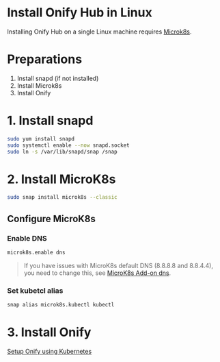 Install Onify Hub in Linux
==========================

Installing Onify Hub on a single Linux machine requires [Microk8s](https://microk8s.io/).

# Preparations

1. Install snapd (if not installed)
2. Install Microk8s
3. Install Onify 

# 1. Install snapd

```bash
sudo yum install snapd
sudo systemctl enable --now snapd.socket
sudo ln -s /var/lib/snapd/snap /snap
```

# 2. Install MicroK8s

```bash
sudo snap install microk8s --classic
```

## Configure MicroK8s

### Enable DNS

```bash
microk8s.enable dns
```

> If you have issues with MicroK8s default DNS (8.8.8.8 and 8.8.4.4), you need to change this, see [MicroK8s Add-on dns](https://microk8s.io/docs/addon-dns).

### Set kubetcl alias

```bash
snap alias microk8s.kubectl kubectl
```

# 3. Install Onify 

[Setup Onify using Kubernetes](https://github.com/onify/install/tree/default/hub/kubernetes)
